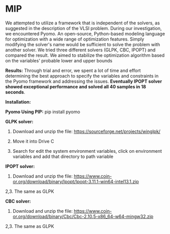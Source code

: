 # MIP

We attempted to utilize a framework that is independent of the solvers, as suggested in the description of
the VLSI problem. During our investigation, we encountered Pyomo.
An open-source, Python-based modeling language for optimization with a wide range of optimization
features. Simply modifying the solver's name would be sufficient to solve the problem with another solver.
We tried three different solvers (GLPK, CBC, IPOPT) and compared the result.
We aimed to stabilize the optimization algorithm based on the variables' probable lower and upper bounds

**Results:**
Through trial and error, we spent a lot of time and effort determining the best approach to specify the variables and constraints in the Pyomo framework and addressing the issues. **Eventually IPOPT solver showed exceptional performance and solved all 40 samples in 18 seconds**.

  
  

**Installation:** 

**Pyomo Using PIP:** pip install pyomo

**GLPK solver:**

1. Download and unzip the file: https://sourceforge.net/projects/winglpk/

2. Move it into Drive C

3. Search for edit the system environment variables, click on environment variables and add that directory to path variable

**IPOPT solver:**

1. Download and unzip the file: https://www.coin-or.org/download/binary/Ipopt/Ipopt-3.11.1-win64-intel13.1.zip

2,3. The same as GLPK

**CBC solver:**

1. Download and unzip the file: https://www.coin-or.org/download/binary/Cbc/Cbc-2.10.5-x86_64-w64-mingw32.zip

2,3. The same as GLPK

